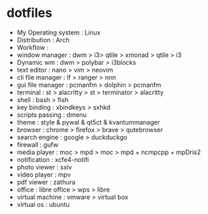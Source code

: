 # dotfiles
- My Operating system : Linux 
- Distribution : Arch
- Workflow : 
- window manager : dwm > i3> qtile > xmonad > qtile > i3 
- Dynamic wm : dwm > polybar >  i3blocks 
- text editor : nano > vim > neovim 
- cli file manager : lf > ranger > nnn 
- gui file manager : pcmanfm > dolphin > pcmanfm 
- terminal : st > alacritty > st > terminator > alacritty 
- shell : bash  > fish 
- key binding : xbindkeys > sxhkd
- scripts passing : dmenu 
- theme : style & pywal & qt5ct & kvantummanager 
- browser : chrome > firefox > brave > qutebrowser 
- search engine : google > duckduckgo
- firewall : gufw 
- media player : moc > mpd > moc > mpd + ncmpcpp + mpDris2
- notification : xcfe4-notifi
- photo viewer : sxiv 
- video player : mpv 
- pdf viewer : zathura 
- office : libre office > wps > libre 
- virtual machine : vmware > virtual box 
- virtual os : ubuntu
